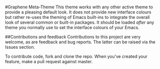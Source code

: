 #Graphene Meta-Theme
This theme works with any other active theme to provide a pleasing default look.
It does not provide new interface colours but rather re-uses the theming
of Emacs built-ins to integrate the overall look of several common or
built-in packages. It should be loaded *after* any theme you normally
use to set the interface colours of your Emacs.

##Contributions and feedback
Contributions to this project are very welcome, as are feedback and bug
reports. The latter can be raised via the Issues section.

To contribute code, fork and clone the repo. When you've created your feature,
make a pull request against master.
